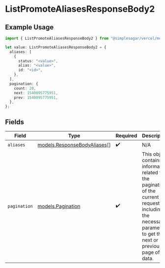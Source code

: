 # ListPromoteAliasesResponseBody2

## Example Usage

```typescript
import { ListPromoteAliasesResponseBody2 } from "@simplesagar/vercel/models/listpromotealiasesop.js";

let value: ListPromoteAliasesResponseBody2 = {
  aliases: [
    {
      status: "<value>",
      alias: "<value>",
      id: "<id>",
    },
  ],
  pagination: {
    count: 20,
    next: 1540095775951,
    prev: 1540095775951,
  },
};
```

## Fields

| Field                                                                                                                                                           | Type                                                                                                                                                            | Required                                                                                                                                                        | Description                                                                                                                                                     |
| --------------------------------------------------------------------------------------------------------------------------------------------------------------- | --------------------------------------------------------------------------------------------------------------------------------------------------------------- | --------------------------------------------------------------------------------------------------------------------------------------------------------------- | --------------------------------------------------------------------------------------------------------------------------------------------------------------- |
| `aliases`                                                                                                                                                       | [models.ResponseBodyAliases](../models/responsebodyaliases.md)[]                                                                                                | :heavy_check_mark:                                                                                                                                              | N/A                                                                                                                                                             |
| `pagination`                                                                                                                                                    | [models.Pagination](../models/pagination.md)                                                                                                                    | :heavy_check_mark:                                                                                                                                              | This object contains information related to the pagination of the current request, including the necessary parameters to get the next or previous page of data. |